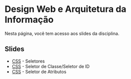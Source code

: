 # Design Web e Arquitetura da Informação

Nesta página, você tem acesso aos slides da disciplina.

## Slides

- [CSS](../slides/08_css/part1.pdf) - Seletores
- [CSS](../slides/08_css/part2.pdf) - Seletor de Classe/Seletor de ID
- [CSS](../slides/08_css/part3.pdf) - Seletor de Atributos
